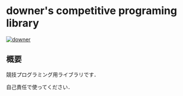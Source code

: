 # downer's competitive programing library

[![downer](https://img.shields.io/endpoint?url=https%3A%2F%2Fatcoder-badges.now.sh%2Fapi%2Fatcoder%2Fjson%2Fdowner)](https://atcoder.jp/users/downer)

## 概要

競技プログラミング用ライブラリです．

自己責任で使ってください．
